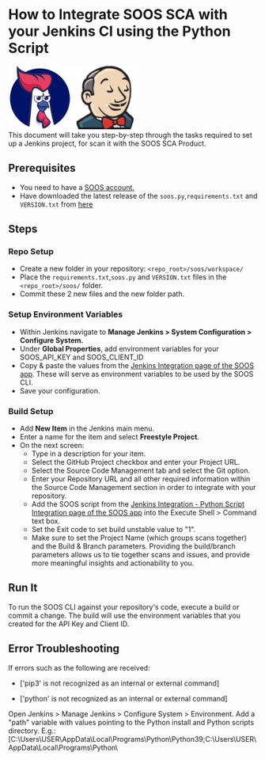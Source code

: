 # How to Integrate SOOS SCA with your Jenkins CI using the Python Script
<div>
<img src="../assets/img/SOOS-Icon.png" alt="SOOS" width="128" height="128">
<img src="../assets/img/jenkins.png" alt="Jenkins" width="128" height="128">
</div>
This document will take you step-by-step through the tasks required to set up a Jenkins project, for scan it with the SOOS SCA Product.

## Prerequisites
- You need to have a [SOOS account.](https://app.soos.io/register)
- Have downloaded the latest release of the `soos.py`,`requirements.txt` and `VERSION.txt` from [here](https://github.com/soos-io/soos-ci-analysis-python/releases/)

## Steps

### **Repo Setup**
* Create a new folder in your repository: `<repo_root>/soos/workspace/`
* Place the `requirements.txt`,`soos.py` and `VERSION.txt` files in the `<repo_root>/soos/` folder.
* Commit these 2 new files and the new folder path.

### **Setup Environment Variables**
* Within Jenkins navigate to **Manage Jenkins > System Configuration > Configure System.**
* Under **Global Properties**, add environment variables for your SOOS_API_KEY and SOOS_CLIENT_ID
* Copy & paste the values from the [Jenkins Integration page of the SOOS app](https://app.soos.io/integrate/sca?id=jenkins).  These will serve as environment variables to be used by the SOOS CLI.
* Save your configuration.

### **Build Setup**
* Add **New Item** in the Jenkins main menu.
* Enter a name for the item and select **Freestyle Project**.
* On the next screen:
    - Type in a description for your item.
    - Select the GitHub Project checkbox and enter your Project URL.
    - Select the Source Code Management tab and select the Git option.
    - Enter your Repository URL and all other required information within the Source Code Management section in order to integrate with your repository.
    - Add the SOOS script from the [Jenkins Integration - Python Script Integration page of the SOOS app](https://app.soos.io/integrate/sca?id=jenkins) into the Execute Shell > Command  text box.
    - Set the Exit code to set build unstable value to "1".
    - Make sure to set the Project Name (which groups scans together) and the Build & Branch parameters.  Providing the build/branch parameters allows us to tie together scans and issues, and provide more meaningful insights and actionability to you.

## Run It
To run the SOOS CLI against your repository's code, execute a build or commit a change.  The build will use the environment variables that you created for the API Key and Client ID.

## Error Troubleshooting
If errors such as the following are received:

* ['pip3' is not recognized as an internal or external command]

* ['python' is not recognized as an internal or external command]

Open Jenkins > Manage Jenkins > Configure System > Environment.
Add a "path" variable with values pointing to the Python install and Python scripts directory. 
E.g.: [C:\Users\USER\AppData\Local\Programs\Python\Python39\;C:\Users\USER\AppData\Local\Programs\Python\
